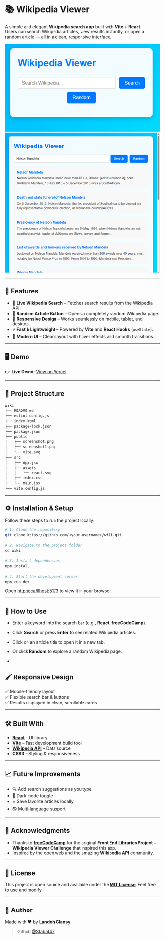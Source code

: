 # 📚 Wikipedia Viewer

A simple and elegant **Wikipedia search app** built with **Vite + React**.  
Users can search Wikipedia articles, view results instantly, or open a random article — all in a clean, responsive interface.

![App Screenshot](./public/screenshot.png)
![sreenshoot2](./public/screenshot1.png)

---

## 🚀 Features

- 🔎 **Live Wikipedia Search** – Fetches search results from the Wikipedia API.  
- 🎲 **Random Article Button** – Opens a completely random Wikipedia page.  
- 📱 **Responsive Design** – Works seamlessly on mobile, tablet, and desktop.  
- ⚡ **Fast & Lightweight** – Powered by **Vite** and **React Hooks** (`useState`).  
- 🎨 **Modern UI** – Clean layout with hover effects and smooth transitions.  

---

## 🖥️ Demo

👉 **Live Demo:** [View on Vercel](https://wikipedia-viewer-psi.vercel.app/) 

---

## 📂 Project Structure
```bash
wiki
├── README.md
├── eslint.config.js
├── index.html
├── package-lock.json
├── package.json
├── public
│   ├── screenshot.png
│   ├── screenshot1.png
│   └── vite.svg
├── src
│   ├── App.jsx
│   ├── assets
│   │   └── react.svg
│   ├── index.css
│   └── main.jsx
└── vite.config.js
```


---

## ⚙️ Installation & Setup

Follow these steps to run the project locally:

```bash
# 1. Clone the repository
git clone https://github.com/<your-username>/wiki.git

# 2. Navigate to the project folder
cd wiki

# 3. Install dependencies
npm install

# 4. Start the development server
npm run dev
```
Open [http:/oca/llhost:5173](http:/oca/llhost:5173)
 to view it in your browser.

---
## 📖 How to Use

- Enter a keyword into the search bar (e.g., **React**, **freeCodeCamp**).
- Click **Search** or press **Enter** to see related Wikipedia articles.
- Click on an article title to open it in a new tab.
- Or click **Random** to explore a random Wikipedia page.

-
## 🖌️ Responsive Design

✅ Mobile-friendly layout  
✅ Flexible search bar & buttons  
✅ Results displayed in clean, scrollable cards  

---

## 🛠️ Built With

- **[React](https://react.dev/)** – UI library  
- **[Vite](https://vitejs.dev/)** – Fast development build tool  
- **[Wikipedia API](https://www.mediawiki.org/wiki/API:Main_page)** – Data source  
- **CSS3** – Styling & responsiveness  

---

## 📈 Future Improvements

- 🔍 Add search suggestions as you type  
- 🌙 Dark mode toggle  
- ⭐ Save favorite articles locally  
- 🌎 Multi-language support  

---

## 🙏 Acknowledgments

- Thanks to **[freeCodeCamp](https://www.freecodecamp.org/)** for the original **Front End Libraries Project – Wikipedia Viewer Challenge** that inspired this app.  
- Inspired by the open web and the amazing **Wikipedia API** community.

---

## 📜 License

This project is open source and available under the **[MIT License](LICENSE)**. Feel free to use and modify

---

## 👤 Author

Made with ❤️ by **Landoh Clansy**
> Github [@Stabat47](github.com/Stabat47)
